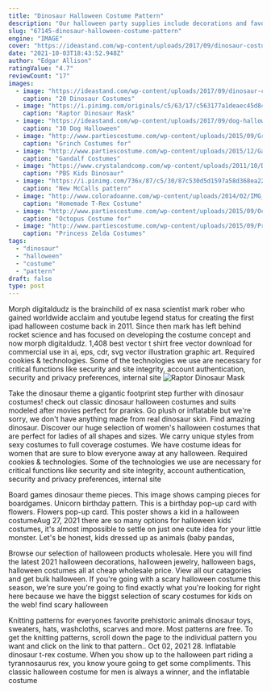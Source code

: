 ```yaml
---
title: "Dinosaur Halloween Costume Pattern"
description: "Our halloween party supplies include decorations and favors at bulk prices. Choose from halloween party kits or coordinate individual decorations for themes like haunted asylum, eerie"
slug: "67145-dinosaur-halloween-costume-pattern"
engine: "IMAGE"
cover: "https://ideastand.com/wp-content/uploads/2017/09/dinosaur-costume-diy/12-dinosaur-costume-diy-ideas-tutorials.jpg"
date: "2021-10-03T18:43:52.948Z"
author: "Edgar Allison"
ratingValue: "4.7"
reviewCount: "17"
images:
  - image: "https://ideastand.com/wp-content/uploads/2017/09/dinosaur-costume-diy/12-dinosaur-costume-diy-ideas-tutorials.jpg"
    caption: "20 Dinosaur Costumes"
  - image: "https://i.pinimg.com/originals/c5/63/17/c563177a1deaec45d8467262087200fd.jpg"
    caption: "Raptor Dinosaur Mask"
  - image: "https://ideastand.com/wp-content/uploads/2017/09/dog-halloween-costumes/5-dog-halloween-costume-diy-ideas.jpg"
    caption: "30 Dog Halloween"
  - image: "http://www.partiescostume.com/wp-content/uploads/2015/09/Grinch-Halloween-Costume.jpg"
    caption: "Grinch Costumes for"
  - image: "http://www.partiescostume.com/wp-content/uploads/2015/12/Gandalf-Costume-Pattern.jpg"
    caption: "Gandalf Costumes"
  - image: "https://www.crystalandcomp.com/wp-content/uploads/2011/10/DT_Buddy_Halloween-small.jpg"
    caption: "PBS Kids Dinosaur"
  - image: "https://i.pinimg.com/736x/87/c5/30/87c530d5d1597a58d368ea22153838bc--toddler-halloween-costumes-children-costumes.jpg"
    caption: "New McCalls pattern"
  - image: "http://www.coloradoanne.com/wp-content/uploads/2014/02/IMG_0082.jpg"
    caption: "Homemade T-Rex Costume"
  - image: "http://www.partiescostume.com/wp-content/uploads/2015/09/Octopus-Costume-Adult.jpg"
    caption: "Octopus Costume for"
  - image: "http://www.partiescostume.com/wp-content/uploads/2015/09/Princess-Zelda-Halloween-Costume.jpeg"
    caption: "Princess Zelda Costumes"
tags:
  - "dinosaur"
  - "halloween"
  - "costume"
  - "pattern"
draft: false
type: post
---
```


Morph digitaldudz is the brainchild of ex nasa scientist mark rober who gained worldwide acclaim and youtube legend status for creating the first ipad halloween costume back in 2011. Since then mark has left behind rocket science and has focused on developing the costume concept and now morph digitaldudz. 1,408 best vector t shirt free vector download for commercial use in ai, eps, cdr, svg vector illustration graphic art. Required cookies & technologies. Some of the technologies we use are necessary for critical functions like security and site integrity, account authentication, security and privacy preferences, internal site
![Raptor Dinosaur Mask](https://i.pinimg.com/originals/c5/63/17/c563177a1deaec45d8467262087200fd.jpg "Raptor Dinosaur Mask")

Take the dinosaur theme a gigantic footprint step further with dinosaur costumes! check out classic dinosaur halloween costumes and suits modeled after movies perfect for pranks. Go plush or inflatable  but we&#39;re sorry, we don&#39;t have anything made from real dinosaur skin. Find amazing dinosaur. Discover our huge selection of women&#39;s halloween costumes that are perfect for ladies of all shapes and sizes. We carry unique styles from sexy costumes to full coverage costumes. We have costume ideas for women that are sure to blow everyone away at any halloween. Required cookies &amp; technologies. Some of the technologies we use are necessary for critical functions like security and site integrity, account authentication, security and privacy preferences, internal site
<!--inArticleAds-->

<!--galleryOne-->

Board games dinosaur theme pieces. This image shows camping pieces for boardgames.  Unicorn birthday pattern. This is a birthday pop-up card with flowers. Flowers pop-up card. This poster shows a kid in a halloween costumeAug 27, 2021 there are so many options for halloween kids' costumes, it's almost impossible to settle on just one cute idea for your little monster. Let's be honest, kids dressed up as animals (baby pandas,
<!--inArticleAds-->

<!--galleryTwo-->

Browse our selection of halloween products wholesale. Here you will find the latest 2021 halloween decorations, halloween jewelry, halloween bags, halloween costumes all at cheap wholesale price. View all our catagories and get bulk halloween. If you're going with a scary halloween costume this season, we're sure you're going to find exactly what you're looking for right here because we have the biggst selection of scary costumes for kids on the web! find scary halloween
<!--galleryThree-->

Knitting patterns for everyones favorite prehistoric animals  dinosaur toys, sweaters, hats, washcloths, scarves and more. Most patterns are free. To get the knitting patterns, scroll down the page to the individual pattern you want and click on the link to that pattern.. Oct 02, 2021 28. Inflatable dinosaur t-rex costume. When you show up to the halloween part riding a tyrannosaurus rex, you know youre going to get some compliments. This classic halloween costume for men is always a winner, and the inflatable costume